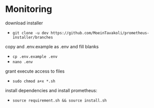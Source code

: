 # Monitoring

download installer 

  - `git clone -u dev https://github.com/MoeinTavakoli/prometheus-installer/branches`

copy and .env.example as .env and fill blanks

  - `cp .env.example .env`
  - `nano .env` 

grant execute access to files 

  - `sudo chmod a+x *.sh`

install dependencies and install prometheus:

  - `source requirement.sh && source install.sh`
